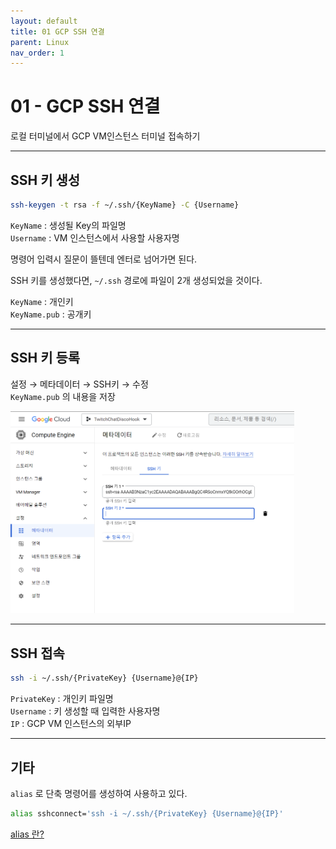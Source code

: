 ```yaml
---
layout: default
title: 01 GCP SSH 연결
parent: Linux
nav_order: 1
---
```


# 01 - GCP SSH 연결
로컬 터미널에서 GCP VM인스턴스 터미널 접속하기
<hr>

## SSH 키 생성
```bash
ssh-keygen -t rsa -f ~/.ssh/{KeyName} -C {Username}
```

`KeyName` : 생성될 Key의 파일명  
`Username` : VM 인스턴스에서 사용할 사용자명

명령어 입력시 질문이 뜰텐데 엔터로 넘어가면 된다.

SSH 키를 생성했다면, `~/.ssh` 경로에 파일이 2개 생성되었을 것이다.

`KeyName` : 개인키  
`KeyName.pub` : 공개키
<hr>

## SSH 키 등록
설정 → 메타데이터 → SSH키 → 수정
<br>
`KeyName.pub` 의 내용을 저장
<br>

<img src="../../assets/images/linux-03-image-1.png" alt="Capture" width="90%" height="90%">

<hr>

## SSH 접속

```bash
ssh -i ~/.ssh/{PrivateKey} {Username}@{IP}
```

`PrivateKey` : 개인키 파일명  
`Username` : 키 생성할 때 입력한 사용자명  
`IP` : GCP VM 인스턴스의 외부IP

<hr>

## 기타
`alias` 로 단축 명령어를 생성하여 사용하고 있다.

```bash
alias sshconnect='ssh -i ~/.ssh/{PrivateKey} {Username}@{IP}'
```
[alias 란?](linux-04.md)